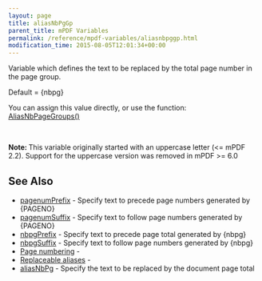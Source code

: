 ```yaml
---
layout: page
title: aliasNbPgGp
parent_title: mPDF Variables
permalink: /reference/mpdf-variables/aliasnbpggp.html
modification_time: 2015-08-05T12:01:34+00:00
---
```




<p>Variable which defines the text to be replaced by the total page number in the page group.</p>
<p>Default = {nbpg}</p>
<p>You can assign this value directly, or use the function: <a href="{{ "/reference/mpdf-functions/aliasnbpagegroups.html" | prepend: site.baseurl }}">AliasNbPageGroups()</a>&nbsp;</p>
<p>&nbsp;</p>
<p class="manual_block"><b>Note: </b>This variable originally started with an uppercase letter (&lt;= mPDF 2.2). Support for the uppercase version was removed in mPDF &gt;= 6.0</p>
<h2>See Also</h2>
<ul>
<li class="manual_boxlist"><a href="{{ "/reference/mpdf-variables/pagenumprefix.html" | prepend: site.baseurl }}">pagenumPrefix</a> - Specify text to precede page numbers generated by {PAGENO}</li>
<li class="manual_boxlist"><a href="{{ "/reference/mpdf-variables/pagenumsuffix.html" | prepend: site.baseurl }}">pagenumSuffix</a> - Specify text to follow page numbers generated by {PAGENO}</li>
<li class="manual_boxlist"><a href="{{ "/reference/mpdf-variables/nbpgprefix.html" | prepend: site.baseurl }}">nbpgPrefix</a> - Specify text to precede page total generated by {nbpg}</li>
<li class="manual_boxlist"><a href="{{ "/reference/mpdf-variables/nbpgsuffix.html" | prepend: site.baseurl }}">nbpgSuffix</a> - Specify text to follow page numbers generated by {nbpg}</li>
<li class="manual_boxlist"><a href="{{ "/paging/page-numbering.html" | prepend: site.baseurl }}">Page numbering</a> - </li>
<li class="manual_boxlist"><a href="{{ "/what-else-can-i-do/replaceable-aliases.html" | prepend: site.baseurl }}">Replaceable aliases</a> -&nbsp;</li>
<li class="manual_boxlist"><a href="{{ "/reference/mpdf-variables/aliasnbpg.html" | prepend: site.baseurl }}">aliasNbPg</a> - Specify the text to be replaced by the document page total</li>
</ul>
